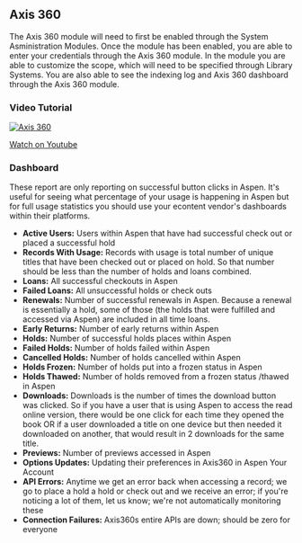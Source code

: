 ## Axis 360

The Axis 360 module will need to first be enabled through the System Asministration Modules. Once the module has been enabled, you are able to enter your credentials through the Axis 360 module. In the module you are able to customize the scope, which will need to be specified through Library Systems. You are also able to see the indexing log and Axis 360 dashboard through the Axis 360 module.

### Video Tutorial

[![Axis 360](/manual/images/Axis-360.jpg)](https://youtu.be/w8cF7XThMAY)

[Watch on Youtube](https://youtu.be/w8cF7XThMAY)

### Dashboard
These report are only reporting on successful button clicks in Aspen. It's useful for seeing what percentage of your usage is happening in Aspen but for full usage statistics you should use your econtent vendor's dashboards within their platforms.
- **Active Users:**	Users within Aspen that have had successful check out or placed a successful hold
- **Records With Usage:**	Records with usage is total number of unique titles that have been checked out or placed on hold. So that number should be less than the number of holds and loans combined.
- **Loans:**	All successful checkouts in Aspen
- **Failed Loans:**	All unsuccessful holds or check outs
- **Renewals:**	Number of successful renewals in Aspen. Because a renewal is essentially a hold, some of those (the holds that were fulfilled and accessed via Aspen) are included in all time loans.
- **Early Returns:**	Number of early returns within Aspen
- **Holds:**	Number of successful holds places within Aspen
- **Failed Holds:**	Number of holds failed within Aspen
- **Cancelled Holds:**	Number of holds cancelled within Aspen
- **Holds Frozen:**	Number of holds put into a frozen status in Aspen
- **Holds Thawed:**	Number of holds removed from a frozen status /thawed in Aspen
- **Downloads:**	Downloads is the number of times the download button was clicked. So if you have a user that is using Aspen to access the read online version, there would be one click for each time they opened the book OR if a user downloaded a title on one device but then needed it downloaded on another, that would result in 2 downloads for the same title.
- **Previews:**	Number of previews accessed in Aspen
- **Options Updates:**	Updating their preferences in Axis360 in Aspen Your Account
- **API Errors:**	Anytime we get an error back when accessing a record; we go to place a hold a hold or check out and we receive an error; if you're noticing a lot of them, let us know; we're not automatically monitoring these
- **Connection Failures:** 	Axis360s entire APIs are down; should be zero for everyone
